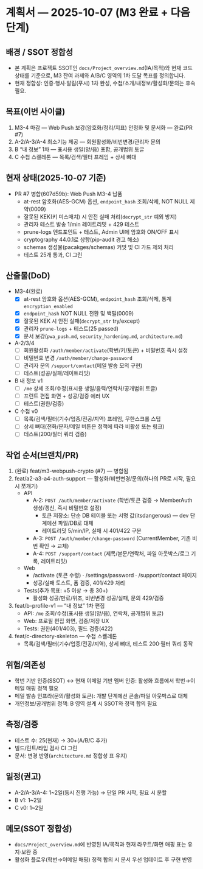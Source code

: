 # 계획서 — 2025-10-07 (M3 완료 + 다음 단계)

## 배경 / SSOT 정합성
- 본 계획은 프로젝트 SSOT인 `docs/Project_overview.md`(IA/목적)와 현재 코드 상태를 기준으로, M3 잔여 과제와 A/B/C 영역의 1차 도달 목표를 정의합니다.
- 현재 정합성: 인증·행사·알림(푸시) 1차 완성, 수첩/소개/내정보/활성화/문의는 후속 필요.

## 목표(이번 사이클)
1) M3-4 마감 — Web Push 보강(암호화/정리/지표) 안정화 및 문서화 — 완료(PR #7)
2) A-2/A-3/A-4 최소기능 제공 — 회원활성화/비번변경/관리자 문의
3) B “내 정보” 1차 — 표시용 생일(양/음) 포함, 공개범위 토글
4) C 수첩 스켈레톤 — 목록/검색/필터 프레임 + 상세 뼈대

## 현재 상태(2025-10-07 기준)
- PR #7 병합(607d59b): Web Push M3-4 납품
  - at-rest 암호화(AES-GCM) 옵션, `endpoint_hash` 조회/삭제, NOT NULL 제약(0009)
  - 잘못된 KEK(키 미스매치) 시 안전 실패 처리(`decrypt_str` 예외 방지)
  - 관리자 테스트 발송 1/min 레이트리밋 + 429 테스트
  - prune-logs 엔드포인트 + 테스트, Admin UI에 암호화 ON/OFF 표시
  - cryptography 44.0.1로 상향(pip-audit 경고 해소)
  - schemas 생성물(pacakges/schemas) 커밋 및 CI 가드 제외 처리
  - 테스트 25개 통과, CI 그린

## 산출물(DoD)
- M3-4(완료)
  - [x] at-rest 암호화 옵션(AES-GCM), `endpoint_hash` 조회/삭제, 통계 `encryption_enabled`
  - [x] `endpoint_hash` NOT NULL 전환 및 백필(0009)
  - [x] 잘못된 KEK 시 안전 실패(`decrypt_str` try/except)
  - [x] 관리자 `prune-logs` + 테스트(25 passed)
  - [x] 문서 보강(`pwa_push.md`, `security_hardening.md`, `architecture.md`)
- A-2/3/4
  - [ ] 회원활성화 `/auth/member/activate`(학번/키/토큰) + 비밀번호 즉시 설정
  - [ ] 비밀번호 변경 `/auth/member/change-password`
  - [ ] 관리자 문의 `/support/contact`(메일 발송 모의 구현)
  - [ ] 테스트(성공/실패/레이트리밋)
- B 내 정보 v1
  - [ ] `/me` 상세 조회/수정(표시용 생일/음력/연락처/공개범위 토글)
  - [ ] 프런트 편집 화면 + 성공/검증 에러 UX
  - [ ] 테스트(권한/검증)
- C 수첩 v0
  - [ ] 목록/검색/필터(기수/업종/전공/지역) 프레임, 무한스크롤 스텁
  - [ ] 상세 뼈대(전화/문자/메일 버튼은 정책에 따라 비활성 또는 링크)
  - [ ] 테스트(200/필터 쿼리 검증)

## 작업 순서(브랜치/PR)
1) (완료) feat/m3-webpush-crypto (#7) — 병합됨
2) feat/a2-a3-a4-auth-support — 활성화/비번변경/문의(하나의 PR로 시작, 필요 시 쪼개기)
   - API
     - A-2: `POST /auth/member/activate` (학번/토큰 검증 → MemberAuth 생성/갱신, 즉시 비밀번호 설정)
       - 토큰 저장소: 단순 DB 테이블 또는 서명 값(itsdangerous) — dev 단계에선 파일/DB로 대체
       - 레이트리밋 5/min/IP, 실패 시 401/422 구분
     - A-3: `POST /auth/member/change-password` (CurrentMember, 기존 비번 확인 → 교체)
     - A-4: `POST /support/contact` (제목/본문/연락처, 파일 아웃박스/로그 기록, 레이트리밋)
   - Web
     - /activate (토큰 수령) · /settings/password · /support/contact 페이지
     - 성공/실패 토스트, 폼 검증, 401/429 처리
   - Tests(추가 목표: +5 이상 → 총 30+)
     - 활성화 성공/만료/위조, 비번변경 성공/실패, 문의 429/검증
3) feat/b-profile-v1 — “내 정보” 1차 편집
   - API: `/me` 조회/수정(표시용 생일(양/음), 연락처, 공개범위 토글)
   - Web: 프로필 편집 화면, 검증/저장 UX
   - Tests: 권한(401/403), 필드 검증(422)
4) feat/c-directory-skeleton — 수첩 스켈레톤
   - 목록/검색/필터(기수/업종/전공/지역), 상세 뼈대, 테스트 200·필터 쿼리 동작

## 위험/의존성
- 학번 기반 인증(SSOT) ↔ 현재 이메일 기반 멤버 인증: 활성화 흐름에서 학번→이메일 매핑 정책 필요
- 메일 발송 인프라(문의/활성화 토큰): 개발 단계에선 콘솔/파일 아웃박스로 대체
- 개인정보/공개범위 정책: B 영역 설계 시 SSOT와 정책 합의 필요

## 측정/검증
- 테스트 수: 25(현재) → 30+(A/B/C 추가)
- 빌드/린트/타입 검사 CI 그린
- 문서: 변경 반영(`architecture.md` 정합성 표 유지)

## 일정(권고)
- A-2/A-3/A-4: 1~2일(동시 진행 가능) → 단일 PR 시작, 필요 시 분할
- B v1: 1~2일
- C v0: 1~2일

## 메모(SSOT 정합성)
- `docs/Project_overview.md`에 반영된 IA/목적과 현재 라우트/화면 매핑 표는 유지·보완 중
- 활성화 플로우(학번→이메일 매핑) 정책 합의 시 문서 우선 업데이트 후 구현 반영
